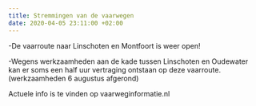 ```yaml
---
title: Stremmingen van de vaarwegen
date: 2020-04-05 23:11:00 +02:00
---
```


-De vaarroute naar Linschoten en Montfoort is weer open!

-Wegens werkzaamheden aan de kade tussen Linschoten en Oudewater kan er soms een half uur vertraging ontstaan op deze vaarroute.
(werkzaamheden 6 augustus afgerond)


Actuele info is te vinden op vaarweginformatie.nl


